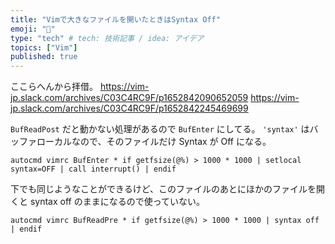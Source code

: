 ```yaml
---
title: "Vimで大きなファイルを開いたときはSyntax Off"
emoji: "🐡"
type: "tech" # tech: 技術記事 / idea: アイデア
topics: ["Vim"]
published: true
---
```


ここらへんから拝借。
https://vim-jp.slack.com/archives/C03C4RC9F/p1652842090652059
https://vim-jp.slack.com/archives/C03C4RC9F/p1652842245469699

`BufReadPost` だと動かない処理があるので `BufEnter` にしてる。
`'syntax'` はバッファローカルなので、そのファイルだけ Syntax が Off になる。

```vim
autocmd vimrc BufEnter * if getfsize(@%) > 1000 * 1000 | setlocal syntax=OFF | call interrupt() | endif
```


下でも同じようなことができるけど、このファイルのあとにほかのファイルを開くと syntax off のままになるので使っていない。
```vim
autocmd vimrc BufReadPre * if getfsize(@%) > 1000 * 1000 | syntax off | endif
```
